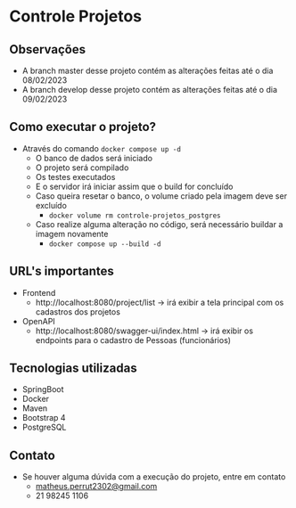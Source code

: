 # Controle Projetos

## Observações

- A branch master desse projeto contém as alterações feitas até o dia 08/02/2023
- A branch develop desse projeto contém as alterações feitas até o dia 09/02/2023

## Como executar o projeto?
- Através do comando `docker compose up -d`
  - O banco de dados será iniciado
  - O projeto será compilado
  - Os testes executados
  - E o servidor irá iniciar assim que o build for concluído
  - Caso queira resetar o banco, o volume criado pela imagem deve ser excluído
    - `docker volume rm controle-projetos_postgres`
  - Caso realize alguma alteração no código, será necessário buildar a imagem novamente
    - `docker compose up --build -d`

## URL's importantes
- Frontend
  - http://localhost:8080/project/list -> irá exibir a tela principal com os cadastros dos projetos
- OpenAPI
  - http://localhost:8080/swagger-ui/index.html -> irá exibir os endpoints para o cadastro de Pessoas (funcionários)

## Tecnologias utilizadas
- SpringBoot
- Docker
- Maven
- Bootstrap 4
- PostgreSQL

## Contato
- Se houver alguma dúvida com a execução do projeto, entre em contato
  - matheus.perrut2302@gmail.com
  - 21 98245 1106
